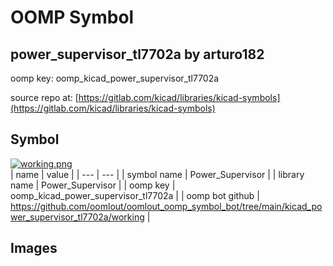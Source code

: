 # OOMP Symbol  
## power_supervisor_tl7702a  by arturo182  
  
oomp key: oomp_kicad_power_supervisor_tl7702a  
  
source repo at: [https://gitlab.com/kicad/libraries/kicad-symbols](https://gitlab.com/kicad/libraries/kicad-symbols)  
## Symbol  
  
[![working.png](working_600.png)](working.png)  
| name | value | 
| --- | --- | 
| symbol name | Power_Supervisor | 
| library name | Power_Supervisor | 
| oomp key | oomp_kicad_power_supervisor_tl7702a | 
| oomp bot github | https://github.com/oomlout/oomlout_oomp_symbol_bot/tree/main/kicad_power_supervisor_tl7702a/working | 
## Images  
